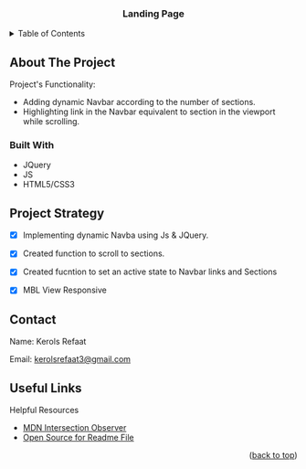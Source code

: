 
<a name="readme-top"></a>


<div align="center">
  <h3 align="center">Landing Page</h3>
</div>



<details>
  <summary>Table of Contents</summary>
  <ol>
    <li>
      <a href="#about-the-project">About The Project</a>
      <ul>
        <li><a href="#built-with">Built With</a></li>
      </ul>
    </li>
    <li><a href="#Project Strategy">Project Strategy</a></li>
    <li><a href="#contact">Contact</a></li>
    <li><a href="#Useful Links">Useful Links</a></li>
  </ol>
</details>




## About The Project
Project's Functionality:

* Adding dynamic Navbar according to the number of sections.
* Highlighting link in the Navbar equivalent to section in the viewport while scrolling.


### Built With

* JQuery
* JS
* HTML5/CSS3


## Project Strategy

- [x] Implementing dynamic Navba using Js & JQuery.
- [x] Created function to scroll to sections.
- [x] Created fucntion to set an active state to Navbar links and Sections
- [x] MBL View Responsive



## Contact

Name: Kerols Refaat

Email: kerolsrefaat3@gmail.com


## Useful Links


Helpful Resources

* [MDN Intersection Observer](https://developer.mozilla.org/en-US/docs/Web/API/IntersectionObserver)
* [Open Source for Readme File](https://github.com/othneildrew/Best-README-Template#readme-top)


<p align="right">(<a href="#readme-top">back to top</a>)</p>
